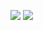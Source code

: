<p align="">
  <img src="github-readme-stats-lilac-mu-82.vercel.app/api?username=Kim-JeongHan&show_icons=true&count_private=true"/>
  <img src="https://github-readme-stats-lilac-mu-82.vercel.app/api/top-langs/?username=Kim-JeongHan&layout=compact&hide=html,CMake,Makefile"/>
</p>
